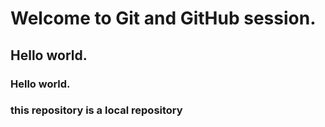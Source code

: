 # Welcome to Git and GitHub session.

## Hello world.

### Hello world.

### this repository is a local repository